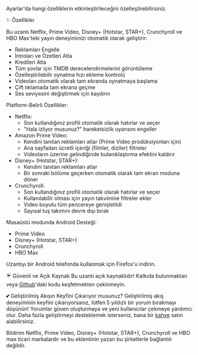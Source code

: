Ayarlar'da hangi özelliklerin etkinleştirileceğini özelleştirebilirsiniz.

✨ Özellikler

Bu uzantı Netflix, Prime Video, Disney+ (Hotstar, STAR+), Crunchyroll ve HBO Max'teki yayın deneyiminizi otomatik olarak geliştirir:
<ul>
<li>Reklamları Engelle</li>
<li>İntroları ve Özetleri Atla</li>
<li>Kredileri Atla</li>
<li>Tüm şovlar için TMDB derecelendirmelerini görüntüleme</li>
<li>Özelleştirilebilir oynatma hızı ekleme kontrolü</li>
<li>Videoları otomatik olarak tam ekranda oynatmaya başlama</li>
<li>Çift tıklamada tam ekrana geçme</li>
<li>Ses seviyesini değiştirmek için kaydırın</li>
</ul>

Platform-Belirli Özellikler:
<ul>
<li>Netflix:
  <ul>
    <li>Son kullandığınız profili otomatik olarak hatırlar ve seçer</li>
    <li>"Hala izliyor musunuz?" hareketsizlik uyarısını engeller</li>
  </ul>
</li>

<li>Amazon Prime Video:
  <ul>
    <li>Kendini tanıtan reklamları atlar (Prime Video prodüksiyonları için)</li>
    <li>Ana sayfadan ücretli içeriği (filmler, diziler) filtreler</li>
    <li>Videoların üzerine gelindiğinde bulanıklaştırma efektini kaldırır</li>
  </ul>
</li>

<li>Disney+ (Hotstar, STAR+):
  <ul>
    <li>Kendini tanıtan reklamları atlar</li>
    <li>Bir sonraki bölüme geçerken otomatik olarak tam ekran moduna döner</li>
  </ul>
</li>

<li>Crunchyroll:
  <ul>
    <li>Son kullandığınız profili otomatik olarak hatırlar ve seçer</li>
    <li>Kullanılabilir olması için yayın takvimine filtreler ekler</li>
    <li>Video boyutu tüm pencereye genişletildi</li>
    <li>Sayısal tuş takımını devre dışı bırak</li>
  </ul>
</li>
</ul>

Masaüstü modunda Android Desteği:
<ul>
<li>Prime Video</li>
<li>Disney+ (Hotstar, STAR+)</li>
<li>Crunchyroll</li>
<li>HBO Max</li>
</ul>
Uzantıyı bir Android telefonda kullanmak için Firefox'u indirin.

☔ Güvenli ve Açık Kaynak
Bu uzantı açık kaynaklıdır! Katkıda bulunmaktan veya <a href='https://github.com/Dreamlinerm/Netflix-Prime-Auto-Skip' target='_blank'>Github</a>'daki kodu keşfetmekten çekinmeyin.

💕 Geliştirilmiş Akışın Keyfini Çıkarıyor musunuz? 
Geliştirilmiş akış deneyiminin keyfini çıkarıyorsanız, lütfen 5 yıldızlı bir yorum bırakmayı düşünün! Yorumlar güven oluşturmaya ve yeni kullanıcılar çekmeye yardımcı olur.
Daha fazla geliştirmeyi desteklemek isterseniz, bana bir <a href='https://github.com/sponsors/Dreamlinerm' target='_blank'>kahve</a> satın alabilirsiniz.

Bildirim
Netflix, Prime Video, Disney+ (Hotstar, STAR+), Crunchyroll ve HBO max ticari markalardır ve bu eklentinin yazarı bu şirketlerle bağlantılı değildir.